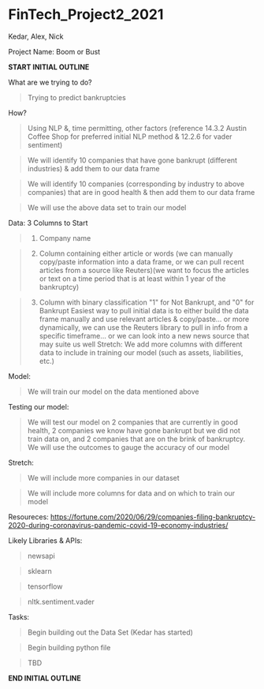 # FinTech_Project2_2021
Kedar, Alex, Nick

Project Name: Boom or Bust

**START INITIAL OUTLINE**


What are we trying to do?

> Trying to predict bankruptcies
 
 
How?

> Using NLP &, time permitting, other factors (reference 14.3.2 Austin Coffee Shop for preferred initial NLP method & 12.2.6 for vader sentiment)

> We will identify 10 companies that have gone bankrupt (different industries) & add them to our data frame

> We will identify 10 companies (corresponding by industry to above companies) that are in good health & then add them to our data frame

> We will use the above data set to train our model
 
 
Data: 3 Columns to Start

> 1) Company name

> 2) Column containing either article or words (we can manually copy/paste information into a data frame, or we can pull recent articles from a source like Reuters)(we want to  focus the articles or text on a time period that is at least within 1 year of the bankruptcy)

> 3) Column with binary classification "1" for Not Bankrupt, and "0" for Bankrupt
Easiest way to pull initial data is to either build the data frame manually and use relevant articles & copy/paste… or more dynamically, we can use the Reuters library to pull in info from a specific timeframe… or we can look into a new news source that may suite us well
Stretch: We add more columns with different data to include in training our model (such as assets, liabilities, etc.)
 
 
Model:

> We will train our model on the data mentioned above
 
 
Testing our model:

> We will test our model on 2 companies that are currently in good health, 2 companies we know have gone bankrupt but we did not train data on, and 2 companies that are on the brink of bankruptcy. We will use the outcomes to gauge the accuracy of our model
 
 
Stretch:

> We will include more companies in our dataset

> We will include more columns for data and on which to train our model 


Resoureces:
https://fortune.com/2020/06/29/companies-filing-bankruptcy-2020-during-coronavirus-pandemic-covid-19-economy-industries/


Likely Libraries & APIs:

> newsapi

> sklearn

> tensorflow

> nltk.sentiment.vader


Tasks:

> Begin building out the Data Set (Kedar has started)

> Begin building python file

> TBD

**END INITIAL OUTLINE**
